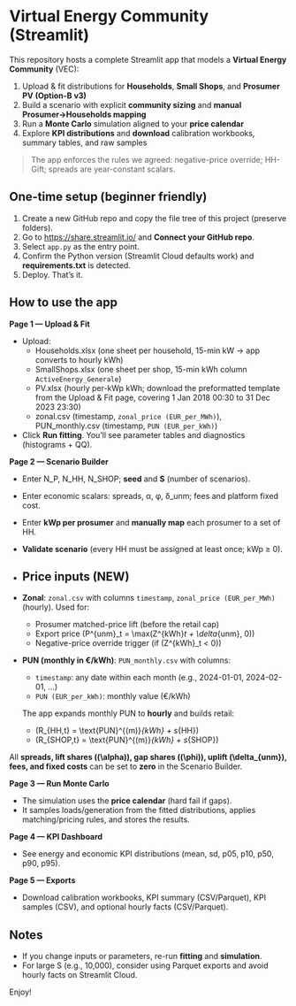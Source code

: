 # Virtual Energy Community (Streamlit)

This repository hosts a complete Streamlit app that models a **Virtual Energy Community** (VEC):
1) Upload & fit distributions for **Households**, **Small Shops**, and **Prosumer PV (Option-B v3)**  
2) Build a scenario with explicit **community sizing** and **manual Prosumer→Households mapping**  
3) Run a **Monte Carlo** simulation aligned to your **price calendar**  
4) Explore **KPI distributions** and **download** calibration workbooks, summary tables, and raw samples

> The app enforces the rules we agreed: negative-price override; HH-Gift; spreads are year-constant scalars.

## One-time setup (beginner friendly)

1. Create a new GitHub repo and copy the file tree of this project (preserve folders).  
2. Go to https://share.streamlit.io/ and **Connect your GitHub repo**.  
3. Select `app.py` as the entry point.  
4. Confirm the Python version (Streamlit Cloud defaults work) and **requirements.txt** is detected.  
5. Deploy. That’s it.

## How to use the app

**Page 1 — Upload & Fit**  
- Upload:
  - Households.xlsx (one sheet per household, 15-min kW → app converts to hourly kWh)
  - SmallShops.xlsx (one sheet per shop, 15-min kWh column `ActiveEnergy_Generale`)
  - PV.xlsx (hourly per-kWp kWh; download the preformatted template from the Upload & Fit page, covering 1 Jan 2018 00:30 to 31 Dec 2023 23:30)
  - zonal.csv (timestamp, `zonal_price (EUR_per_MWh)`), PUN_monthly.csv (timestamp, `PUN (EUR_per_kWh)`)
- Click **Run fitting**. You’ll see parameter tables and diagnostics (histograms + QQ).

**Page 2 — Scenario Builder**  
- Enter N_P, N_HH, N_SHOP; **seed** and **S** (number of scenarios).  
- Enter economic scalars: spreads, α, φ, δ_unm; fees and platform fixed cost.
- Enter **kWp per prosumer** and **manually map** each prosumer to a set of HH.  
- **Validate scenario** (every HH must be assigned at least once; kWp ≥ 0).

- ## Price inputs (NEW)

- **Zonal**: `zonal.csv` with columns `timestamp`, `zonal_price (EUR_per_MWh)` (hourly). Used for:
  - Prosumer matched-price lift (before the retail cap)
  - Export price \(P^{unm}_t = \max(Z^{kWh}_t + \delta_{unm}, 0)\)
  - Negative-price override trigger (if \(Z^{kWh}_t < 0\))

- **PUN (monthly in €/kWh)**: `PUN_monthly.csv` with columns:
  - `timestamp`: any date within each month (e.g., 2024-01-01, 2024-02-01, …)
  - `PUN (EUR_per_kWh)`: monthly value (€/kWh)
  
  The app expands monthly PUN to **hourly** and builds retail:
  - \(R_{HH,t} = \text{PUN}^{(m)}_{kWh} + s_{HH}\)
  - \(R_{SHOP,t} = \text{PUN}^{(m)}_{kWh} + s_{SHOP}\)

All **spreads, lift shares (\(\alpha\)), gap shares (\(\phi\)), uplift \(\delta_{unm}\), fees, and fixed costs** can be set to **zero** in the Scenario Builder.

**Page 3 — Run Monte Carlo**  
- The simulation uses the **price calendar** (hard fail if gaps).  
- It samples loads/generation from the fitted distributions, applies matching/pricing rules, and stores the results.

**Page 4 — KPI Dashboard**  
- See energy and economic KPI distributions (mean, sd, p05, p10, p50, p90, p95).

**Page 5 — Exports**  
- Download calibration workbooks, KPI summary (CSV/Parquet), KPI samples (CSV), and optional hourly facts (CSV/Parquet).

## Notes
- If you change inputs or parameters, re-run **fitting** and **simulation**.
- For large S (e.g., 10,000), consider using Parquet exports and avoid hourly facts on Streamlit Cloud.

Enjoy!
